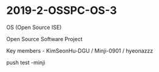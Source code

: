 # 2019-2-OSSPC-OS-3
OS (Open Source ISE)

Open Source Software Project

Key members - KimSeonHu-DGU / Minji-0901 / hyeonazzz

push test -minji